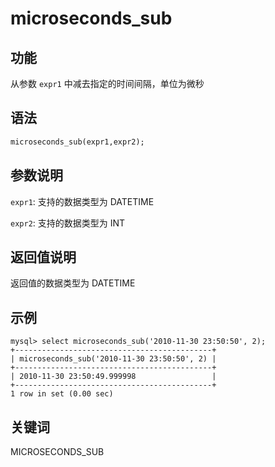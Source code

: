 # microseconds_sub

## 功能

从参数 `expr1` 中减去指定的时间间隔，单位为微秒

## 语法

```Haskell
microseconds_sub(expr1,expr2);
```

## 参数说明

`expr1`: 支持的数据类型为 DATETIME

`expr2`: 支持的数据类型为 INT

## 返回值说明

返回值的数据类型为 DATETIME

## 示例

```Plain Text
mysql> select microseconds_sub('2010-11-30 23:50:50', 2);
+--------------------------------------------+
| microseconds_sub('2010-11-30 23:50:50', 2) |
+--------------------------------------------+
| 2010-11-30 23:50:49.999998                 |
+--------------------------------------------+
1 row in set (0.00 sec)
```

## 关键词

MICROSECONDS_SUB
